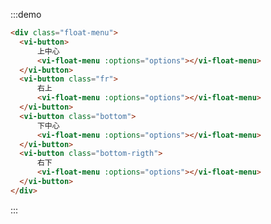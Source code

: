 :::demo
```html
<div class="float-menu">
  <vi-button>
      上中心
      <vi-float-menu :options="options"></vi-float-menu>
  </vi-button>
  <vi-button class="fr">
      右上
      <vi-float-menu :options="options"></vi-float-menu>
  </vi-button>
  <vi-button class="bottom">
      下中心
      <vi-float-menu :options="options"></vi-float-menu>
  </vi-button>
  <vi-button class="bottom-rigth">
      右下
      <vi-float-menu :options="options"></vi-float-menu>
  </vi-button>
</div>
```
:::

<script>
export default {
  data() {
    return {
      options: [
        {
          name: "数据同步",
          icon: "\ue600",
          action(options) {
            if (options.name === "数据同步a") {
              options.name = "数据同步b";
            } else {
              options.name = "数据同步a";
            }
          }
        },
        {
          name: "导入商品",
          icon: "\ue600",
          action() {}
        },
        {
          name: "网格视图",
          icon: "\ue600",
          action() {}
        },
        {
          name: "快速编辑",
          icon: "\ue600",
          action() {}
        }
      ]
    };
  }
};
</script>

<style lang="scss">
.float-menu {
  .bottom {
    position: absolute;
    bottom: 0;
    left: 0;
  }
  .bottom-rigth {
    position: absolute;
    bottom: 0;
    right: 0;
  }
}
</style>
   
